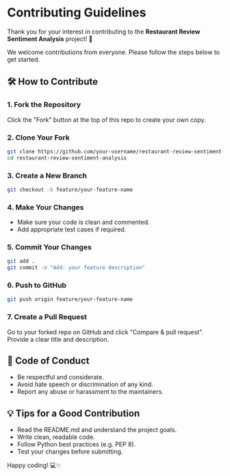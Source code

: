 
# Contributing Guidelines

Thank you for your interest in contributing to the **Restaurant Review Sentiment Analysis** project! 🎉

We welcome contributions from everyone. Please follow the steps below to get started.

## 🛠️ How to Contribute

### 1. Fork the Repository
Click the "Fork" button at the top of this repo to create your own copy.

### 2. Clone Your Fork
```bash
git clone https://github.com/your-username/restaurant-review-sentiment-analysis.git
cd restaurant-review-sentiment-analysis
```

### 3. Create a New Branch
```bash
git checkout -b feature/your-feature-name
```

### 4. Make Your Changes
- Make sure your code is clean and commented.
- Add appropriate test cases if required.

### 5. Commit Your Changes
```bash
git add .
git commit -m "Add: your feature description"
```

### 6. Push to GitHub
```bash
git push origin feature/your-feature-name
```

### 7. Create a Pull Request
Go to your forked repo on GitHub and click "Compare & pull request". Provide a clear title and description.

## 🧪 Code of Conduct

- Be respectful and considerate.
- Avoid hate speech or discrimination of any kind.
- Report any abuse or harassment to the maintainers.

## 💡 Tips for a Good Contribution

- Read the README.md and understand the project goals.
- Write clean, readable code.
- Follow Python best practices (e.g. PEP 8).
- Test your changes before submitting.

Happy coding! 💻✨
